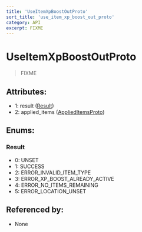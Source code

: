 ```yaml
---
title: 'UseItemXpBoostOutProto'
sort_title: 'use_item_xp_boost_out_proto'
category: API
excerpt: FIXME
---
```


# UseItemXpBoostOutProto

> FIXME

## Attributes:

- 1: result ([Result](#result))
- 2: applied_items ([AppliedItemsProto](../AppliedItemsProto/))

## Enums:

### Result
- 0: UNSET
- 1: SUCCESS
- 2: ERROR_INVALID_ITEM_TYPE
- 3: ERROR_XP_BOOST_ALREADY_ACTIVE
- 4: ERROR_NO_ITEMS_REMAINING
- 5: ERROR_LOCATION_UNSET

## Referenced by:

- None
